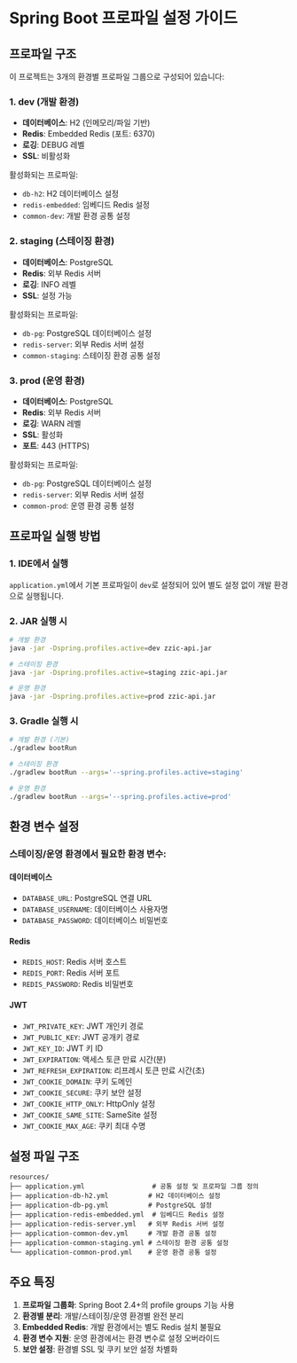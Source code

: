 # Spring Boot 프로파일 설정 가이드

## 프로파일 구조

이 프로젝트는 3개의 환경별 프로파일 그룹으로 구성되어 있습니다:

### 1. dev (개발 환경)
- **데이터베이스**: H2 (인메모리/파일 기반)
- **Redis**: Embedded Redis (포트: 6370)
- **로깅**: DEBUG 레벨
- **SSL**: 비활성화

활성화되는 프로파일:
- `db-h2`: H2 데이터베이스 설정
- `redis-embedded`: 임베디드 Redis 설정
- `common-dev`: 개발 환경 공통 설정

### 2. staging (스테이징 환경)
- **데이터베이스**: PostgreSQL
- **Redis**: 외부 Redis 서버
- **로깅**: INFO 레벨
- **SSL**: 설정 가능

활성화되는 프로파일:
- `db-pg`: PostgreSQL 데이터베이스 설정
- `redis-server`: 외부 Redis 서버 설정
- `common-staging`: 스테이징 환경 공통 설정

### 3. prod (운영 환경)
- **데이터베이스**: PostgreSQL
- **Redis**: 외부 Redis 서버
- **로깅**: WARN 레벨
- **SSL**: 활성화
- **포트**: 443 (HTTPS)

활성화되는 프로파일:
- `db-pg`: PostgreSQL 데이터베이스 설정
- `redis-server`: 외부 Redis 서버 설정
- `common-prod`: 운영 환경 공통 설정

## 프로파일 실행 방법

### 1. IDE에서 실행
`application.yml`에서 기본 프로파일이 `dev`로 설정되어 있어 별도 설정 없이 개발 환경으로 실행됩니다.

### 2. JAR 실행 시
```bash
# 개발 환경
java -jar -Dspring.profiles.active=dev zzic-api.jar

# 스테이징 환경
java -jar -Dspring.profiles.active=staging zzic-api.jar

# 운영 환경
java -jar -Dspring.profiles.active=prod zzic-api.jar
```

### 3. Gradle 실행 시
```bash
# 개발 환경 (기본)
./gradlew bootRun

# 스테이징 환경
./gradlew bootRun --args='--spring.profiles.active=staging'

# 운영 환경
./gradlew bootRun --args='--spring.profiles.active=prod'
```

## 환경 변수 설정

### 스테이징/운영 환경에서 필요한 환경 변수:

#### 데이터베이스
- `DATABASE_URL`: PostgreSQL 연결 URL
- `DATABASE_USERNAME`: 데이터베이스 사용자명
- `DATABASE_PASSWORD`: 데이터베이스 비밀번호

#### Redis
- `REDIS_HOST`: Redis 서버 호스트
- `REDIS_PORT`: Redis 서버 포트
- `REDIS_PASSWORD`: Redis 비밀번호

#### JWT
- `JWT_PRIVATE_KEY`: JWT 개인키 경로
- `JWT_PUBLIC_KEY`: JWT 공개키 경로
- `JWT_KEY_ID`: JWT 키 ID
- `JWT_EXPIRATION`: 액세스 토큰 만료 시간(분)
- `JWT_REFRESH_EXPIRATION`: 리프레시 토큰 만료 시간(초)
- `JWT_COOKIE_DOMAIN`: 쿠키 도메인
- `JWT_COOKIE_SECURE`: 쿠키 보안 설정
- `JWT_COOKIE_HTTP_ONLY`: HttpOnly 설정
- `JWT_COOKIE_SAME_SITE`: SameSite 설정
- `JWT_COOKIE_MAX_AGE`: 쿠키 최대 수명

## 설정 파일 구조

```
resources/
├── application.yml                 # 공통 설정 및 프로파일 그룹 정의
├── application-db-h2.yml          # H2 데이터베이스 설정
├── application-db-pg.yml          # PostgreSQL 설정
├── application-redis-embedded.yml  # 임베디드 Redis 설정
├── application-redis-server.yml   # 외부 Redis 서버 설정
├── application-common-dev.yml     # 개발 환경 공통 설정
├── application-common-staging.yml # 스테이징 환경 공통 설정
└── application-common-prod.yml    # 운영 환경 공통 설정
```

## 주요 특징

1. **프로파일 그룹화**: Spring Boot 2.4+의 profile groups 기능 사용
2. **환경별 분리**: 개발/스테이징/운영 환경별 완전 분리
3. **Embedded Redis**: 개발 환경에서는 별도 Redis 설치 불필요
4. **환경 변수 지원**: 운영 환경에서는 환경 변수로 설정 오버라이드
5. **보안 설정**: 환경별 SSL 및 쿠키 보안 설정 차별화
